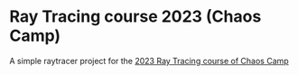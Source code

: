 # Ray Tracing course 2023 (Chaos Camp)

A simple raytracer project for the [2023 Ray Tracing course of Chaos Camp](https://www.chaos.com/chaos-camp/ray-tracing-course-2023)
